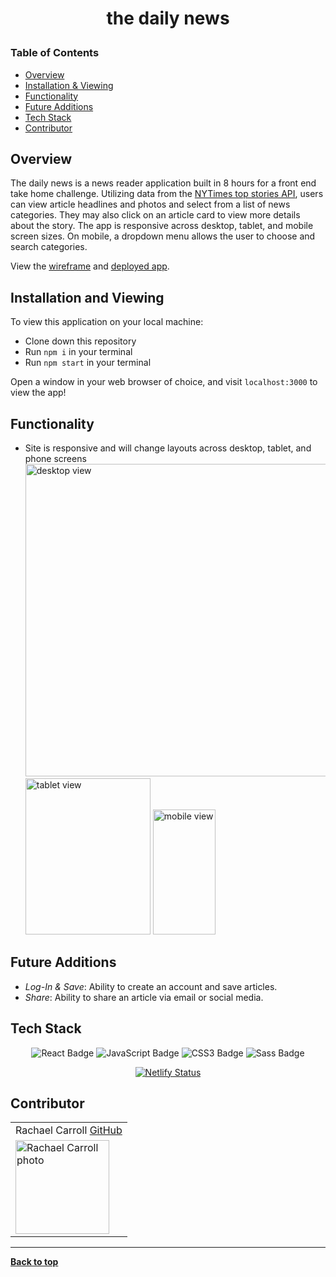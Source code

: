 # <p align="center">the daily news</p>

### Table of Contents
- [Overview](#overview)
- [Installation & Viewing](#installation-and-viewing)
- [Functionality](#functionality)
- [Future Additions](#future-additions)
- [Tech Stack](#tech-stack)
- [Contributor](#contributor)

## Overview

The daily news is a news reader application built in 8 hours for a front end take home challenge.  Utilizing data from the [NYTimes top stories API](https://developer.nytimes.com/docs/top-stories-product/1/overview), users can view article headlines and photos and select from a list of news categories. They may also click on an article card to view more details about the story. The app is responsive across desktop, tablet, and mobile screen sizes.  On mobile, a dropdown menu allows the user to choose and search categories. 

View the [wireframe](https://miro.com/app/board/o9J_lxNy2LM=/) and [deployed app](https://the-daily-take-home.netlify.app/). 

## Installation and Viewing 

To view this application on your local machine:

- Clone down this repository
- Run `npm i` in your terminal
- Run `npm start` in your terminal

Open a window in your web browser of choice, and visit `localhost:3000` to view the app!

## Functionality 
- Site is responsive and will change layouts across desktop, tablet, and phone screens<br>
 <img src="https://user-images.githubusercontent.com/76228573/133684004-88ade0f8-a044-4552-934d-70aef3519e08.gif" alt="desktop view" width="500" height="auto"/> <br>  <img src="https://user-images.githubusercontent.com/76228573/133682171-61e47624-e23d-4c3a-98a7-45ae42f2030e.gif" alt="tablet view" width="200" height="250"/>   <img src="https://user-images.githubusercontent.com/76228573/133681322-de21fcbc-ae5e-41c8-b3ed-b6a82de86564.gif" alt="mobile view"
width="100" height="200"/> 

## Future Additions

- *Log-In & Save*: Ability to create an account and save articles.
- *Share*: Ability to share an article via email or social media. 

## Tech Stack

<div align="center">  
<img src="https://img.shields.io/badge/React-61DAFB?logo=react&logoColor=000&style=flat-square" alt="React Badge">
<img src="https://img.shields.io/badge/JavaScript-F7DF1E?logo=javascript&logoColor=000&style=flat-square" alt="JavaScript Badge">
<img src="https://img.shields.io/badge/CSS3-1572B6?logo=css3&logoColor=fff&style=flat-square" alt="CSS3 Badge">
<img src="https://img.shields.io/badge/Sass-C69?logo=sass&logoColor=fff&style=flat-square" alt="Sass Badge"> 

[![Netlify Status](https://api.netlify.com/api/v1/badges/422b7f45-4ebc-4af4-a8e1-637bb7e86619/deploy-status)](https://app.netlify.com/sites/the-daily-take-home/deploys)

</div>   

## Contributor
<table>
         <tr>
        <td> Rachael Carroll <a href="https://github.com/rachaelcarroll">GitHub</td>
      </tr>
      </tr>
<td><img src="https://avatars.githubusercontent.com/u/76228573?v=4" alt="Rachael Carroll photo"
width="150" height="auto" /></td>
    </tr>
</table>

**************************************************************************

**[Back to top](#table-of-contents)**

